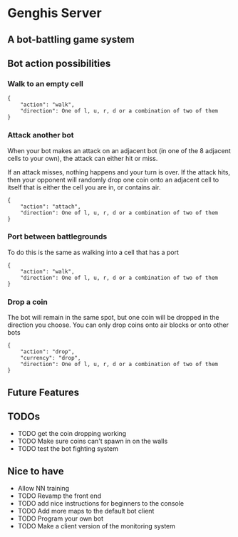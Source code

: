 # Genghis Server
## A bot-battling game system


## Bot action possibilities

### Walk to an empty cell
```
{
    "action": "walk",
    "direction": One of l, u, r, d or a combination of two of them
}
```

### Attack another bot
When your bot makes an attack on an adjacent bot (in one of the 8
adjacent cells to your own), the attack can either hit or miss.

If an attack misses, nothing happens and your turn is over. If the 
attack hits, then your opponent will randomly drop one coin onto an adjacent
cell to itself that is either the cell you are in, or contains air. 



```
{
    "action": "attach",
    "direction": One of l, u, r, d or a combination of two of them
}
```

### Port between battlegrounds
To do this is the same as walking into a cell that has a port
```
{
    "action": "walk",
    "direction": One of l, u, r, d or a combination of two of them
}
```
### Drop a coin
The bot will remain in the same spot, but one coin will be dropped
in the direction you choose. You can only drop coins onto air blocks
or onto other bots
```
{
    "action": "drop",
    "currency": "drop",
    "direction": One of l, u, r, d or a combination of two of them
}
```

## Future Features


## TODOs
* TODO get the coin dropping working
* TODO Make sure coins can't spawn in on the walls
* TODO test the bot fighting system

## Nice to have
* Allow NN training
* TODO Revamp the front end
* TODO add nice instructions for beginners to the console
* TODO Add more maps to the default bot client
* TODO Program your own bot
* TODO Make a client version of the monitoring system
